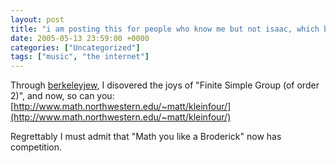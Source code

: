 ```yaml
---
layout: post
title: "i am posting this for people who know me but not isaac, which by now is not many of you, but still"
date: 2005-05-13 23:59:00 +0000
categories: ["Uncategorized"]
tags: ["music", "the internet"]
---
```


Through [berkeleyjew](http://berkeleyjew.livejournal.com/), I disovered the joys of  "Finite Simple Group (of order 2)", and now, so can you: 
[http://www.math.northwestern.edu/~matt/kleinfour/](http://www.math.northwestern.edu/~matt/kleinfour/) 

Regrettably I must admit that "Math you like a Broderick" now has competition.